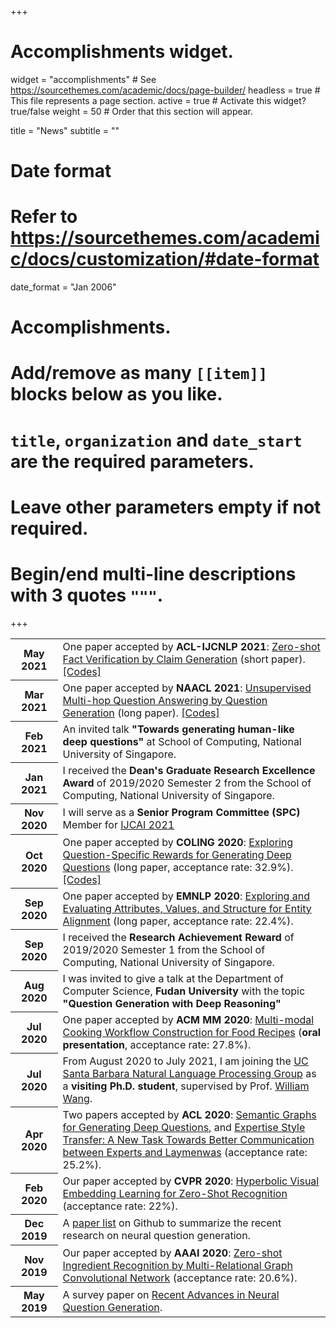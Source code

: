 +++
# Accomplishments widget.
widget = "accomplishments"  # See https://sourcethemes.com/academic/docs/page-builder/
headless = true  # This file represents a page section.
active = true  # Activate this widget? true/false
weight = 50  # Order that this section will appear.

title = "News"
subtitle = ""

# Date format
#   Refer to https://sourcethemes.com/academic/docs/customization/#date-format
date_format = "Jan 2006"

# Accomplishments.
#   Add/remove as many `[[item]]` blocks below as you like.
#   `title`, `organization` and `date_start` are the required parameters.
#   Leave other parameters empty if not required.
#   Begin/end multi-line descriptions with 3 quotes `"""`.

+++

<table class="table table-hover">
  <tbody>
    <tr>
      <th scope="row" class="text-center">May 2021</th>
      <td style="width: 85%;margin:auto;">One paper accepted by <b>ACL-IJCNLP 2021</b>: <a href="https://arxiv.org/pdf/2105.14682.pdf">Zero-shot Fact Verification by Claim Generation</a> (short paper). <a href="https://github.com/teacherpeterpan/Zero-shot-Fact-Verification">[Codes]</a></td>
    </tr>
    <tr>
      <th scope="row" class="text-center">Mar 2021</th>
      <td style="width: 85%;margin:auto;">One paper accepted by <b>NAACL 2021</b>: <a href="https://arxiv.org/pdf/2010.12623.pdf">Unsupervised Multi-hop Question Answering by Question Generation</a> (long paper). <a href="https://github.com/teacherpeterpan/Unsupervised-Multi-hop-QA">[Codes]</a></td>
    </tr>
    <tr>
      <th scope="row" class="text-center">Feb 2021</th>
      <td style="width: 85%;margin:auto;">An invited talk <b>"Towards generating human-like deep questions"</b> at School of Computing, National University of Singapore. </td>
    </tr>
    <tr>
      <th scope="row" class="text-center">Jan 2021</th>
      <td style="width: 85%;margin:auto;">I received the <b>Dean's Graduate Research Excellence Award</b> of 2019/2020 Semester 2 from the School of Computing, National University of Singapore.</td>
    </tr>
    <tr>
      <th scope="row" class="text-center">Nov 2020</th>
      <td style="width: 85%;margin:auto;">I will serve as a <b>Senior Program Committee (SPC)</b> Member for <a href="https://ijcai-21.org/">IJCAI 2021</a> </td>
    </tr>
    <tr>
      <th scope="row" class="text-center">Oct 2020</th>
      <td style="width: 85%;margin:auto;">One paper accepted by <b>COLING 2020</b>: <a href="https://arxiv.org/pdf/2011.01102.pdf">Exploring Question-Specific Rewards for Generating Deep Questions</a> (long paper, acceptance rate: 32.9%). <a href="https://github.com/YuxiXie/RL-for-Question-Generation">[Codes]</a></td>
    </tr>
    <tr>
      <th scope="row" class="text-center">Sep 2020</th>
      <td style="width: 85%;margin:auto;">One paper accepted by <b>EMNLP 2020</b>: <a href="https://arxiv.org/pdf/2010.03249.pdf">Exploring and Evaluating Attributes, Values, and Structure for Entity Alignment</a> (long paper, acceptance rate: 22.4%).</td>
    </tr>
    <tr>
      <th scope="row" class="text-center">Sep 2020</th>
      <td style="width: 85%;margin:auto;">I received the <b>Research Achievement Reward</b> of 2019/2020 Semester 1 from the School of Computing, National University of Singapore. </td>
    </tr>
    <tr>
      <th scope="row" class="text-center">Aug 2020</th>
      <td style="width: 85%;margin:auto;">I was invited to give a talk at the Department of Computer Science, <b>Fudan University</b> with the topic <b>"Question Generation with Deep Reasoning"</b></td>
    </tr>
    <tr>
      <th scope="row" class="text-center">Jul 2020</th>
      <td style="width: 85%;margin:auto;">One paper accepted by <b>ACM MM 2020</b>: <a href="https://arxiv.org/pdf/2008.09151.pdf">Multi-modal Cooking Workflow Construction for Food Recipes</a> (<b>oral presentation</b>, acceptance rate: 27.8%). </td>
    </tr>
    <tr>
      <th scope="row" class="text-center">Jul 2020</th>
      <td style="width: 85%;margin:auto;">From August 2020 to July 2021, I am joining the <a href="http://nlp.cs.ucsb.edu/">UC Santa Barbara Natural Language Processing Group</a> as a <b>visiting Ph.D. student</b>, supervised by Prof. <a href="https://sites.cs.ucsb.edu/~william/">William Wang</a>. </td>
    </tr>
    <tr>
      <th scope="row" class="text-center">Apr 2020</th>
      <td style="width: 85%;margin:auto;">Two papers accepted by <b>ACL 2020</b>: <a href="https://arxiv.org/pdf/2004.12704.pdf">Semantic Graphs for Generating Deep Questions</a>, and <a href="/files/publications/ACL20_Style_Paper.pdf">Expertise Style Transfer: A New Task Towards Better Communication between Experts and Laymenwas</a> (acceptance rate: 25.2%).</td>
    </tr>
    <tr>
      <th scope="row" class="text-center">Feb 2020</th>
      <td style="width: 85%;margin:auto;">Our paper accepted by <b>CVPR 2020</b>: <a href="http://openaccess.thecvf.com/content_CVPR_2020/papers/Liu_Hyperbolic_Visual_Embedding_Learning_for_Zero-Shot_Recognition_CVPR_2020_paper.pdf">Hyperbolic Visual Embedding Learning for Zero-Shot Recognition</a> (acceptance rate: 22%). </td>
    </tr>
    <tr>
      <th scope="row" class="text-center">Dec 2019</th>
      <td style="width: 85%;margin:auto;">A <a href="https://github.com/teacherpeterpan/Question-Generation-Paper-List">paper list</a> on Github to summarize the recent research on neural question generation. </td>
    </tr>
    <tr>
      <th scope="row" class="text-center">Nov 2019</th>
      <td style="width: 85%;margin:auto;">Our paper accepted by <b>AAAI 2020</b>: <a href="files/publications/AAAI20_Paper.pdf">Zero-shot Ingredient Recognition by Multi-Relational Graph Convolutional Network</a> (acceptance rate: 20.6%). </td>
    </tr>
    <tr>
      <th scope="row" class="text-center">May 2019</th>
      <td style="width: 85%;margin:auto;">A survey paper on <a href="https://arxiv.org/abs/1905.08949">Recent Advances in Neural Question Generation</a>.</td>
    </tr>
  </tbody>
</table>